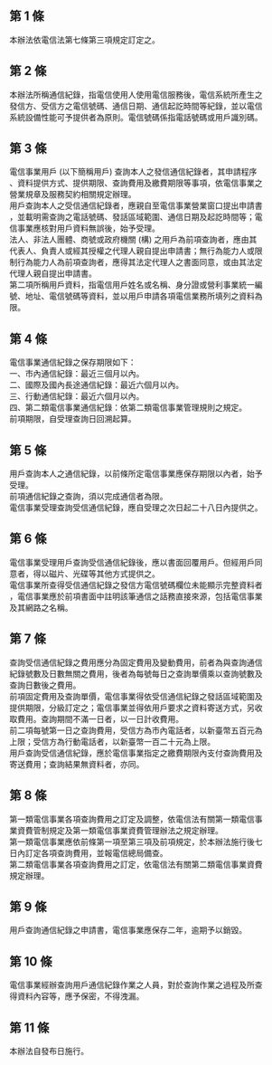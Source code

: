 第 1 條
-------
本辦法依電信法第七條第三項規定訂定之。

第 2 條
-------
本辦法所稱通信紀錄，指電信使用人使用電信服務後，電信系統所產生之  
發信方、受信方之電信號碼、通信日期、通信起訖時間等紀錄，並以電信  
系統設備性能可予提供者為原則。電信號碼係指電話號碼或用戶識別碼。

第 3 條
-------
電信事業用戶 (以下簡稱用戶) 查詢本人之發信通信紀錄者，其申請程序  
、資料提供方式、提供期限、查詢費用及繳費期限等事項，依電信事業之  
營業規章及服務契約相關規定辦理。  
用戶查詢本人之受信通信紀錄者，應親自至電信事業營業窗口提出申請書  
，並載明需查詢之電話號碼、發話區域範圍、通信日期及起訖時間等；電  
信事業應核對用戶資料無誤後，始予受理。  
法人、非法人團體、商號或政府機關 (構) 之用戶為前項查詢者，應由其  
代表人、負責人或經其授權之代理人親自提出申請書；無行為能力人或限  
制行為能力人為前項查詢者，應得其法定代理人之書面同意，或由其法定  
代理人親自提出申請書。  
第二項所稱用戶資料，指電信用戶姓名或名稱、身分證或營利事業統一編  
號、地址、電信號碼等資料，並以用戶申請各項電信業務所填列之資料為  
限。

第 4 條
-------
電信事業通信紀錄之保存期限如下：  
一、市內通信紀錄：最近三個月以內。  
二、國際及國內長途通信紀錄：最近六個月以內。  
三、行動通信紀錄：最近六個月以內。  
四、第二類電信事業通信紀錄：依第二類電信事業管理規則之規定。  
前項期限，自受理查詢日回溯起算。

第 5 條
-------
用戶查詢本人之通信紀錄，以前條所定電信事業應保存期限以內者，始予  
受理。  
前項通信紀錄之查詢，須以完成通信者為限。  
電信事業受理查詢受信通信紀錄，應自受理之次日起二十八日內提供之。

第 6 條
-------
電信事業受理用戶查詢受信通信紀錄後，應以書面回覆用戶。但經用戶同  
意者，得以磁片、光碟等其他方式提供之。  
電信事業所查得受信通信紀錄之發信方電信號碼欄位未能顯示完整資料者  
，電信事業應於前項書面中註明該筆通信之話務直接來源，包括電信事業  
及其網路之名稱。

第 7 條
-------
查詢受信通信紀錄之費用應分為固定費用及變動費用，前者為與查詢通信  
紀錄號數及日數無關之費用，後者為每號每日之查詢單價乘以查詢號數及  
查詢日數後之費用。  
前項固定費用及查詢單價，電信事業得依受信通信紀錄之發話區域範圍及  
提供期限，分級訂定之；電信事業並得依用戶要求之資料寄送方式，另收  
取費用。查詢期間不滿一日者，以一日計收費用。  
前二項每號第一日之查詢費用，受信方為市內電話者，以新臺幣五百元為  
上限；受信方為行動電話者，以新臺幣一百二十元為上限。  
用戶查詢受信通信紀錄，應於電信事業指定之繳費期限內支付查詢費用及  
寄送費用；查詢結果無資料者，亦同。

第 8 條
-------
第一類電信事業各項查詢費用之訂定及調整，依電信法有關第一類電信事  
業資費管制規定及第一類電信事業資費管理辦法之規定辦理。  
第一類電信事業應依前條第一項至第三項及前項規定，於本辦法施行後七  
日內訂定各項查詢費用，並報電信總局備查。  
第二類電信事業各項查詢費用之訂定，依電信法有關第二類電信事業資費  
規定辦理。

第 9 條
-------
用戶查詢通信紀錄之申請書，電信事業應保存二年，逾期予以銷毀。

第 10 條
--------
電信事業經辦查詢用戶通信紀錄作業之人員，對於查詢作業之過程及所查  
得資料內容等，應予保密，不得洩漏。

第 11 條
--------
本辦法自發布日施行。

